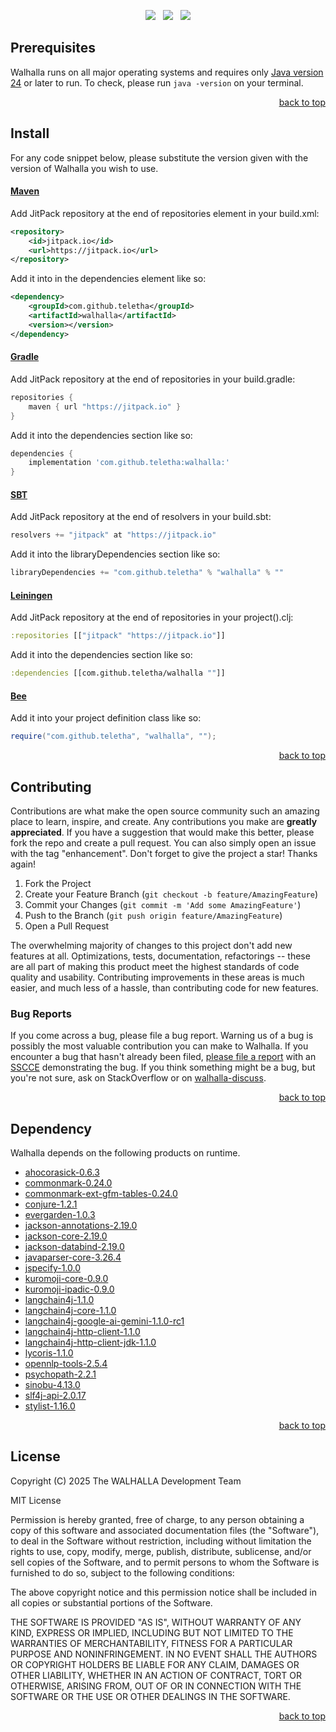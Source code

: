 <p align="center">
    <a href="https://docs.oracle.com/en/java/javase/24/"><img src="https://img.shields.io/badge/Java-Release%2024-green"/></a>
    <span>&nbsp;</span>
    <a href="https://jitpack.io/#teletha/walhalla"><img src="https://img.shields.io/jitpack/v/github/teletha/walhalla?label=Repository&color=green"></a>
    <span>&nbsp;</span>
    <a href="https://teletha.github.io/walhalla"><img src="https://img.shields.io/website.svg?down_color=red&down_message=CLOSE&label=Official%20Site&up_color=green&up_message=OPEN&url=https%3A%2F%2Fteletha.github.io%2Fwalhalla"></a>
</p>







## Prerequisites
Walhalla runs on all major operating systems and requires only [Java version 24](https://docs.oracle.com/en/java/javase/24/) or later to run.
To check, please run `java -version` on your terminal.
<p align="right"><a href="#top">back to top</a></p>

## Install
For any code snippet below, please substitute the version given with the version of Walhalla you wish to use.
#### [Maven](https://maven.apache.org/)
Add JitPack repository at the end of repositories element in your build.xml:
```xml
<repository>
    <id>jitpack.io</id>
    <url>https://jitpack.io</url>
</repository>
```
Add it into in the dependencies element like so:
```xml
<dependency>
    <groupId>com.github.teletha</groupId>
    <artifactId>walhalla</artifactId>
    <version></version>
</dependency>
```
#### [Gradle](https://gradle.org/)
Add JitPack repository at the end of repositories in your build.gradle:
```gradle
repositories {
    maven { url "https://jitpack.io" }
}
```
Add it into the dependencies section like so:
```gradle
dependencies {
    implementation 'com.github.teletha:walhalla:'
}
```
#### [SBT](https://www.scala-sbt.org/)
Add JitPack repository at the end of resolvers in your build.sbt:
```scala
resolvers += "jitpack" at "https://jitpack.io"
```
Add it into the libraryDependencies section like so:
```scala
libraryDependencies += "com.github.teletha" % "walhalla" % ""
```
#### [Leiningen](https://leiningen.org/)
Add JitPack repository at the end of repositories in your project().clj:
```clj
:repositories [["jitpack" "https://jitpack.io"]]
```
Add it into the dependencies section like so:
```clj
:dependencies [[com.github.teletha/walhalla ""]]
```
#### [Bee](https://teletha.github.io/bee)
Add it into your project definition class like so:
```java
require("com.github.teletha", "walhalla", "");
```
<p align="right"><a href="#top">back to top</a></p>


## Contributing
Contributions are what make the open source community such an amazing place to learn, inspire, and create. Any contributions you make are **greatly appreciated**.
If you have a suggestion that would make this better, please fork the repo and create a pull request. You can also simply open an issue with the tag "enhancement".
Don't forget to give the project a star! Thanks again!

1. Fork the Project
2. Create your Feature Branch (`git checkout -b feature/AmazingFeature`)
3. Commit your Changes (`git commit -m 'Add some AmazingFeature'`)
4. Push to the Branch (`git push origin feature/AmazingFeature`)
5. Open a Pull Request

The overwhelming majority of changes to this project don't add new features at all. Optimizations, tests, documentation, refactorings -- these are all part of making this product meet the highest standards of code quality and usability.
Contributing improvements in these areas is much easier, and much less of a hassle, than contributing code for new features.

### Bug Reports
If you come across a bug, please file a bug report. Warning us of a bug is possibly the most valuable contribution you can make to Walhalla.
If you encounter a bug that hasn't already been filed, [please file a report](https://github.com/teletha/walhalla/issues/new) with an [SSCCE](http://sscce.org/) demonstrating the bug.
If you think something might be a bug, but you're not sure, ask on StackOverflow or on [walhalla-discuss](https://github.com/teletha/walhalla/discussions).
<p align="right"><a href="#top">back to top</a></p>


## Dependency
Walhalla depends on the following products on runtime.
* [ahocorasick-0.6.3](https://mvnrepository.com/artifact/org.ahocorasick/ahocorasick/0.6.3)
* [commonmark-0.24.0](https://mvnrepository.com/artifact/org.commonmark/commonmark/0.24.0)
* [commonmark-ext-gfm-tables-0.24.0](https://mvnrepository.com/artifact/org.commonmark/commonmark-ext-gfm-tables/0.24.0)
* [conjure-1.2.1](https://mvnrepository.com/artifact/com.github.teletha/conjure/1.2.1)
* [evergarden-1.0.3](https://mvnrepository.com/artifact/com.github.teletha/evergarden/1.0.3)
* [jackson-annotations-2.19.0](https://mvnrepository.com/artifact/com.fasterxml.jackson.core/jackson-annotations/2.19.0)
* [jackson-core-2.19.0](https://mvnrepository.com/artifact/com.fasterxml.jackson.core/jackson-core/2.19.0)
* [jackson-databind-2.19.0](https://mvnrepository.com/artifact/com.fasterxml.jackson.core/jackson-databind/2.19.0)
* [javaparser-core-3.26.4](https://mvnrepository.com/artifact/com.github.javaparser/javaparser-core/3.26.4)
* [jspecify-1.0.0](https://mvnrepository.com/artifact/org.jspecify/jspecify/1.0.0)
* [kuromoji-core-0.9.0](https://mvnrepository.com/artifact/com.atilika.kuromoji/kuromoji-core/0.9.0)
* [kuromoji-ipadic-0.9.0](https://mvnrepository.com/artifact/com.atilika.kuromoji/kuromoji-ipadic/0.9.0)
* [langchain4j-1.1.0](https://mvnrepository.com/artifact/dev.langchain4j/langchain4j/1.1.0)
* [langchain4j-core-1.1.0](https://mvnrepository.com/artifact/dev.langchain4j/langchain4j-core/1.1.0)
* [langchain4j-google-ai-gemini-1.1.0-rc1](https://mvnrepository.com/artifact/dev.langchain4j/langchain4j-google-ai-gemini/1.1.0-rc1)
* [langchain4j-http-client-1.1.0](https://mvnrepository.com/artifact/dev.langchain4j/langchain4j-http-client/1.1.0)
* [langchain4j-http-client-jdk-1.1.0](https://mvnrepository.com/artifact/dev.langchain4j/langchain4j-http-client-jdk/1.1.0)
* [lycoris-1.1.0](https://mvnrepository.com/artifact/com.github.teletha/lycoris/1.1.0)
* [opennlp-tools-2.5.4](https://mvnrepository.com/artifact/org.apache.opennlp/opennlp-tools/2.5.4)
* [psychopath-2.2.1](https://mvnrepository.com/artifact/com.github.teletha/psychopath/2.2.1)
* [sinobu-4.13.0](https://mvnrepository.com/artifact/com.github.teletha/sinobu/4.13.0)
* [slf4j-api-2.0.17](https://mvnrepository.com/artifact/org.slf4j/slf4j-api/2.0.17)
* [stylist-1.16.0](https://mvnrepository.com/artifact/com.github.teletha/stylist/1.16.0)
<p align="right"><a href="#top">back to top</a></p>


## License
Copyright (C) 2025 The WALHALLA Development Team

MIT License

Permission is hereby granted, free of charge, to any person obtaining a copy
of this software and associated documentation files (the "Software"), to deal
in the Software without restriction, including without limitation the rights
to use, copy, modify, merge, publish, distribute, sublicense, and/or sell
copies of the Software, and to permit persons to whom the Software is
furnished to do so, subject to the following conditions:

The above copyright notice and this permission notice shall be included in all
copies or substantial portions of the Software.

THE SOFTWARE IS PROVIDED "AS IS", WITHOUT WARRANTY OF ANY KIND, EXPRESS OR
IMPLIED, INCLUDING BUT NOT LIMITED TO THE WARRANTIES OF MERCHANTABILITY,
FITNESS FOR A PARTICULAR PURPOSE AND NONINFRINGEMENT. IN NO EVENT SHALL THE
AUTHORS OR COPYRIGHT HOLDERS BE LIABLE FOR ANY CLAIM, DAMAGES OR OTHER
LIABILITY, WHETHER IN AN ACTION OF CONTRACT, TORT OR OTHERWISE, ARISING FROM,
OUT OF OR IN CONNECTION WITH THE SOFTWARE OR THE USE OR OTHER DEALINGS IN THE
SOFTWARE.
<p align="right"><a href="#top">back to top</a></p>